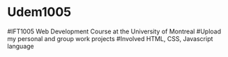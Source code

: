 # Udem1005
#IFT1005 Web Development Course at the University of Montreal
#Upload my personal and group work projects
#Involved HTML, CSS, Javascript language

